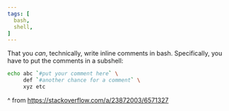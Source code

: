 ```yaml
---
tags: [
  bash,
  shell,
]
---
```

That you _can_, technically, write inline comments in bash. Specifically, you have to put the comments in a subshell:

```sh
echo abc `#put your comment here` \
     def `#another chance for a comment` \
     xyz etc
```
^ from https://stackoverflow.com/a/23872003/6571327

